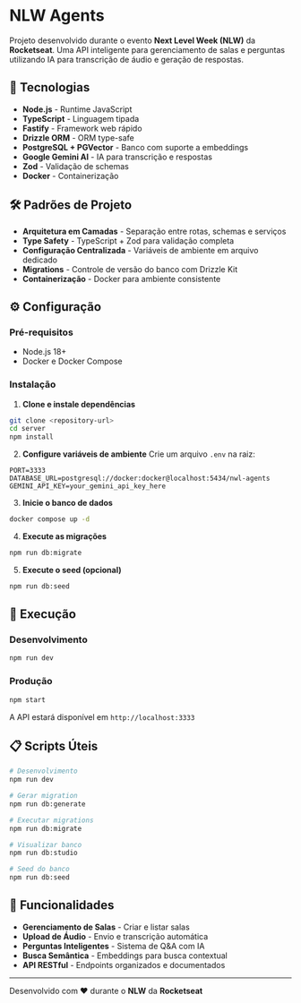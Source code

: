 # NLW Agents

Projeto desenvolvido durante o evento **Next Level Week (NLW)** da **Rocketseat**. Uma API inteligente para gerenciamento de salas e perguntas utilizando IA para transcrição de áudio e geração de respostas.

## 🚀 Tecnologias

- **Node.js** - Runtime JavaScript
- **TypeScript** - Linguagem tipada 
- **Fastify** - Framework web rápido
- **Drizzle ORM** - ORM type-safe
- **PostgreSQL + PGVector** - Banco com suporte a embeddings
- **Google Gemini AI** - IA para transcrição e respostas
- **Zod** - Validação de schemas
- **Docker** - Containerização

## 🛠️ Padrões de Projeto

- **Arquitetura em Camadas** - Separação entre rotas, schemas e serviços
- **Type Safety** - TypeScript + Zod para validação completa
- **Configuração Centralizada** - Variáveis de ambiente em arquivo dedicado
- **Migrations** - Controle de versão do banco com Drizzle Kit
- **Containerização** - Docker para ambiente consistente

## ⚙️ Configuração

### Pré-requisitos
- Node.js 18+
- Docker e Docker Compose

### Instalação

1. **Clone e instale dependências**
```bash
git clone <repository-url>
cd server
npm install
```

2. **Configure variáveis de ambiente**
Crie um arquivo `.env` na raiz:
```env
PORT=3333
DATABASE_URL=postgresql://docker:docker@localhost:5434/nwl-agents
GEMINI_API_KEY=your_gemini_api_key_here
```

3. **Inicie o banco de dados**
```bash
docker compose up -d
```

4. **Execute as migrações**
```bash
npm run db:migrate
```

5. **Execute o seed (opcional)**
```bash
npm run db:seed
```

## 🚀 Execução

### Desenvolvimento
```bash
npm run dev
```

### Produção
```bash
npm start
```

A API estará disponível em `http://localhost:3333`

## 📋 Scripts Úteis

```bash
# Desenvolvimento
npm run dev

# Gerar migration
npm run db:generate

# Executar migrations
npm run db:migrate

# Visualizar banco
npm run db:studio

# Seed do banco
npm run db:seed
```

## 🔧 Funcionalidades

- **Gerenciamento de Salas** - Criar e listar salas
- **Upload de Áudio** - Envio e transcrição automática
- **Perguntas Inteligentes** - Sistema de Q&A com IA
- **Busca Semântica** - Embeddings para busca contextual
- **API RESTful** - Endpoints organizados e documentados

---

Desenvolvido com ❤️ durante o **NLW** da **Rocketseat** 